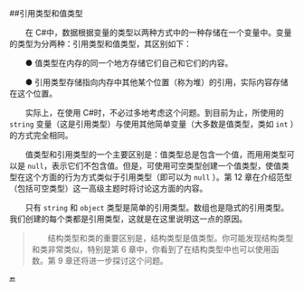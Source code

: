 ##引用类型和值类型

&emsp;&emsp;在 C#中，数据根据变量的类型以两种方式中的一种存储在一个变量中。变量的类型为分两种：引用类型和值类型，其区别如下：

&emsp;&emsp;● 值类型在内存的同一个地方存储它们自己和它们的内容。

&emsp;&emsp;● 引用类型存储指向内存中其他某个位置（称为堆）的引用，实际内容存储在这个位置。

&emsp;&emsp;实际上，在使用 C#时，不必过多地考虑这个问题。到目前为止，所使用的 `string` 变量（这是引用类型）与使用其他简单变量（大多数是值类型，类如 `int` ）的方式完全相同。

&emsp;&emsp;值类型和引用类型的一个主要区别是：值类型总是包含一个值，而用用类型可以是 `null`，表示它们不包含值。但是，可使用可空类型创建一个值类型，使值类型在这个方面的行为方式类似于引用类型（即可以为 `null` ）。第 12 章在介绍范型（包括可空类型）这一高级主题时将讨论这方面的内容。

&emsp;&emsp;只有 `string` 和 `object` 类型是简单的引用类型。数组也是隐式的引用类型。我们创建的每个类都是引用类型，这就是在这里说明这一点的原因。


>&emsp;&emsp;结构类型和类的重要区别是，结构类型是值类型。你可能发现结构类型和类非常类似，特别是第 6 章中，你看到了在结构类型中也可以使用函数。第 9 章还将进一步探讨这个问题。



🔚
